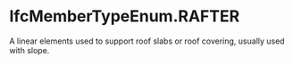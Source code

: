 IfcMemberTypeEnum.RAFTER
========================
A linear elements used to support roof slabs or roof covering, usually used
with slope.


